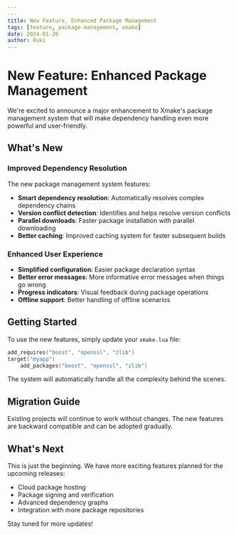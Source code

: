 ```yaml
---
---
title: New Feature, Enhanced Package Management
tags: [feature, package-management, xmake]
date: 2024-01-20
author: Ruki
---
```


# New Feature: Enhanced Package Management

We're excited to announce a major enhancement to Xmake's package management system that will make dependency handling even more powerful and user-friendly.

## What's New

### Improved Dependency Resolution

The new package management system features:

- **Smart dependency resolution**: Automatically resolves complex dependency chains
- **Version conflict detection**: Identifies and helps resolve version conflicts
- **Parallel downloads**: Faster package installation with parallel downloading
- **Better caching**: Improved caching system for faster subsequent builds

### Enhanced User Experience

- **Simplified configuration**: Easier package declaration syntax
- **Better error messages**: More informative error messages when things go wrong
- **Progress indicators**: Visual feedback during package operations
- **Offline support**: Better handling of offline scenarios

## Getting Started

To use the new features, simply update your `xmake.lua` file:

```lua
add_requires("boost", "openssl", "zlib")
target("myapp")
    add_packages("boost", "openssl", "zlib")
```

The system will automatically handle all the complexity behind the scenes.

## Migration Guide

Existing projects will continue to work without changes. The new features are backward compatible and can be adopted gradually.

## What's Next

This is just the beginning. We have more exciting features planned for the upcoming releases:

- Cloud package hosting
- Package signing and verification
- Advanced dependency graphs
- Integration with more package repositories

Stay tuned for more updates! 